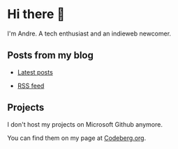 # Hi there 👋

I'm Andre. A tech enthusiast and an indieweb newcomer.

## Posts from my blog

* [Latest posts](https://afhub.dev/)

* [RSS feed](https://afhub.dev/rss/)

## Projects

I don't host my projects on Microsoft Github anymore.

You can find them on my page at [Codeberg.org](https://codeberg.org/fox73987).
